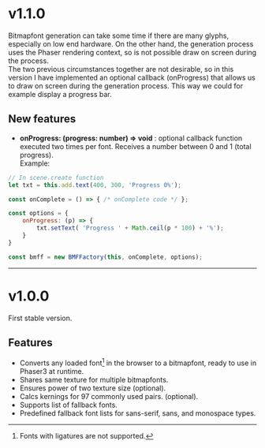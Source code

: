 # v1.1.0
Bitmapfont generation can take some time if there are many glyphs, especially on low end hardware. On the other hand, the generation process uses the Phaser rendering context, so is not possible draw on screen during the process.  
The two previous circumstances together are not desirable, so in this version I have implemented an optional callback (onProgress) that allows us to draw on screen during the generation process. This way we could for example display a progress bar.  
## New features
* **onProgress: (progress: number) => void** : optional callback function executed two times per font. Receives a number between 0 and 1 (total progress).  
Example:
```javascript
// In scene.create function
let txt = this.add.text(400, 300, 'Progress 0%');

const onComplete = () => { /* onComplete code */ };

const options = {
    onProgress: (p) => {
        txt.setText( 'Progress ' + Math.ceil(p * 100) + '%');
    }
}

const bmff = new BMFFactory(this, onComplete, options);
```

---  

# v1.0.0
First stable version.
## Features
* Converts any loaded font[^1] in the browser to a bitmapfont, ready to use in Phaser3 at runtime.
* Shares same texture for multiple bitmapfonts.
* Ensures power of two texture size (optional).
* Calcs kernings for 97 commonly used pairs. (optional).
* Supports list of fallback fonts.
* Predefined fallback font lists for sans-serif, sans, and monospace types.

[^1]: Fonts with ligatures are not supported.